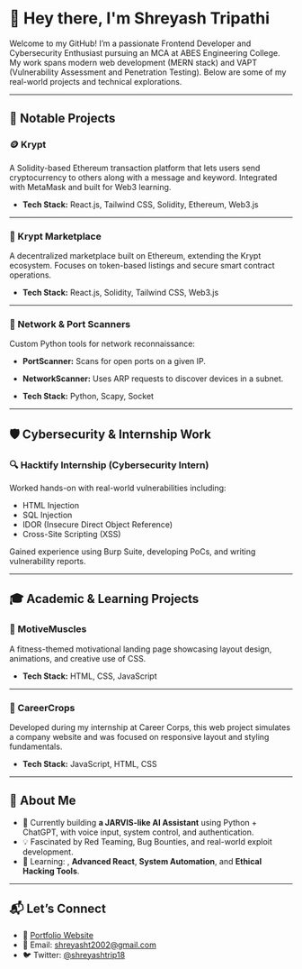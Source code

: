 # 👋 Hey there, I'm Shreyash Tripathi

Welcome to my GitHub! I’m a passionate Frontend Developer and Cybersecurity Enthusiast pursuing an MCA at ABES Engineering College. My work spans modern web development (MERN stack) and VAPT (Vulnerability Assessment and Penetration Testing). Below are some of my real-world projects and technical explorations.

---

## 💼 Notable Projects

### 🪙 Krypt
A Solidity-based Ethereum transaction platform that lets users send cryptocurrency to others along with a message and keyword. Integrated with MetaMask and built for Web3 learning.

- **Tech Stack:** React.js, Tailwind CSS, Solidity, Ethereum, Web3.js

---

### 🛒 Krypt Marketplace
A decentralized marketplace built on Ethereum, extending the Krypt ecosystem. Focuses on token-based listings and secure smart contract operations.

- **Tech Stack:** React.js, Solidity, Tailwind CSS, Web3.js

---

### 🧠 Network & Port Scanners
Custom Python tools for network reconnaissance:
- **PortScanner:** Scans for open ports on a given IP.
- **NetworkScanner:** Uses ARP requests to discover devices in a subnet.

- **Tech Stack:** Python, Scapy, Socket

---

## 🛡️ Cybersecurity & Internship Work

### 🔍 Hacktify Internship (Cybersecurity Intern)
Worked hands-on with real-world vulnerabilities including:
- HTML Injection
- SQL Injection
- IDOR (Insecure Direct Object Reference)
- Cross-Site Scripting (XSS)

Gained experience using Burp Suite, developing PoCs, and writing vulnerability reports.

---

## 🎓 Academic & Learning Projects

### 💪 MotiveMuscles
A fitness-themed motivational landing page showcasing layout design, animations, and creative use of CSS.

- **Tech Stack:** HTML, CSS, JavaScript

---

### 🏢 CareerCrops
Developed during my internship at Career Corps, this web project simulates a company website and was focused on responsive layout and styling fundamentals.

- **Tech Stack:** JavaScript, HTML, CSS

---

## 📌 About Me

- 🔭 Currently building **a JARVIS-like AI Assistant** using Python + ChatGPT, with voice input, system control, and authentication.
- 💡 Fascinated by Red Teaming, Bug Bounties, and real-world exploit development.
- 🌱 Learning: , **Advanced React**, **System Automation**, and **Ethical Hacking Tools**.

---

## 📬 Let’s Connect

- 🔗 [Portfolio Website](https://shreyash-portfolio.vercel.app/)
- 📧 Email: shreyasht2002@gmail.com
- 🐦 Twitter: [@shreyashtrip18](https://twitter.com/shreyashtrip18)
